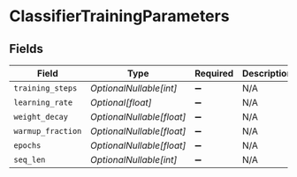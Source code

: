 # ClassifierTrainingParameters


## Fields

| Field                     | Type                      | Required                  | Description               |
| ------------------------- | ------------------------- | ------------------------- | ------------------------- |
| `training_steps`          | *OptionalNullable[int]*   | :heavy_minus_sign:        | N/A                       |
| `learning_rate`           | *Optional[float]*         | :heavy_minus_sign:        | N/A                       |
| `weight_decay`            | *OptionalNullable[float]* | :heavy_minus_sign:        | N/A                       |
| `warmup_fraction`         | *OptionalNullable[float]* | :heavy_minus_sign:        | N/A                       |
| `epochs`                  | *OptionalNullable[float]* | :heavy_minus_sign:        | N/A                       |
| `seq_len`                 | *OptionalNullable[int]*   | :heavy_minus_sign:        | N/A                       |